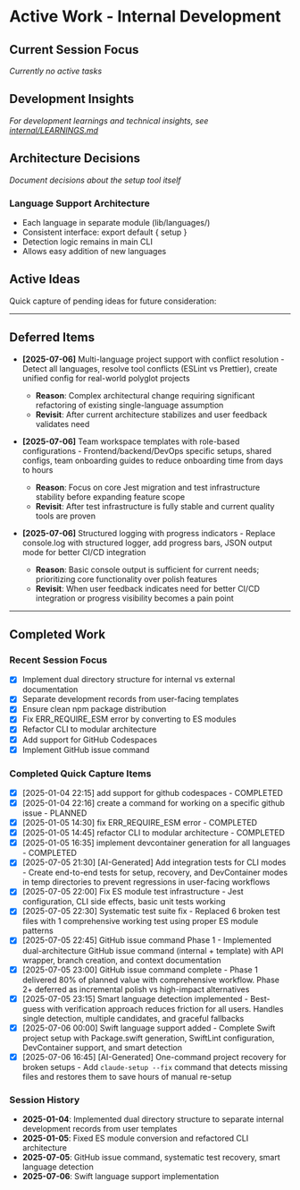 # Active Work - Internal Development

## Current Session Focus
*Currently no active tasks*

## Development Insights
*For development learnings and technical insights, see [internal/LEARNINGS.md](LEARNINGS.md)*

## Architecture Decisions
*Document decisions about the setup tool itself*

### Language Support Architecture
- Each language in separate module (lib/languages/)
- Consistent interface: export default { setup }
- Detection logic remains in main CLI
- Allows easy addition of new languages

## Active Ideas

Quick capture of pending ideas for future consideration:



---

## Deferred Items

- **[2025-07-06]** Multi-language project support with conflict resolution - Detect all languages, resolve tool conflicts (ESLint vs Prettier), create unified config for real-world polyglot projects
  - **Reason**: Complex architectural change requiring significant refactoring of existing single-language assumption
  - **Revisit**: After current architecture stabilizes and user feedback validates need

- **[2025-07-06]** Team workspace templates with role-based configurations - Frontend/backend/DevOps specific setups, shared configs, team onboarding guides to reduce onboarding time from days to hours
  - **Reason**: Focus on core Jest migration and test infrastructure stability before expanding feature scope
  - **Revisit**: After test infrastructure is fully stable and current quality tools are proven

- **[2025-07-06]** Structured logging with progress indicators - Replace console.log with structured logger, add progress bars, JSON output mode for better CI/CD integration
  - **Reason**: Basic console output is sufficient for current needs; prioritizing core functionality over polish features
  - **Revisit**: When user feedback indicates need for better CI/CD integration or progress visibility becomes a pain point

---

## Completed Work

### Recent Session Focus
- [x] Implement dual directory structure for internal vs external documentation
- [x] Separate development records from user-facing templates
- [x] Ensure clean npm package distribution
- [x] Fix ERR_REQUIRE_ESM error by converting to ES modules
- [x] Refactor CLI to modular architecture
- [x] Add support for GitHub Codespaces
- [x] Implement GitHub issue command

### Completed Quick Capture Items
- [x] [2025-01-04 22:15] add support for github codespaces - COMPLETED
- [x] [2025-01-04 22:16] create a command for working on a specific github issue - PLANNED
- [x] [2025-01-05 14:30] fix ERR_REQUIRE_ESM error - COMPLETED
- [x] [2025-01-05 14:45] refactor CLI to modular architecture - COMPLETED
- [x] [2025-01-05 16:35] implement devcontainer generation for all languages - COMPLETED
- [x] [2025-07-05 21:30] [AI-Generated] Add integration tests for CLI modes - Create end-to-end tests for setup, recovery, and DevContainer modes in temp directories to prevent regressions in user-facing workflows
- [x] [2025-07-05 22:00] Fix ES module test infrastructure - Jest configuration, CLI side effects, basic unit tests working
- [x] [2025-07-05 22:30] Systematic test suite fix - Replaced 6 broken test files with 1 comprehensive working test using proper ES module patterns
- [x] [2025-07-05 22:45] GitHub issue command Phase 1 - Implemented dual-architecture GitHub issue command (internal + template) with API wrapper, branch creation, and context documentation
- [x] [2025-07-05 23:00] GitHub issue command complete - Phase 1 delivered 80% of planned value with comprehensive workflow. Phase 2+ deferred as incremental polish vs high-impact alternatives
- [x] [2025-07-05 23:15] Smart language detection implemented - Best-guess with verification approach reduces friction for all users. Handles single detection, multiple candidates, and graceful fallbacks
- [x] [2025-07-06 00:00] Swift language support added - Complete Swift project setup with Package.swift generation, SwiftLint configuration, DevContainer support, and smart detection
- [x] [2025-07-06 16:45] [AI-Generated] One-command project recovery for broken setups - Add `claude-setup --fix` command that detects missing files and restores them to save hours of manual re-setup

### Session History
- **2025-01-04**: Implemented dual directory structure to separate internal development records from user templates
- **2025-01-05**: Fixed ES module conversion and refactored CLI architecture
- **2025-07-05**: GitHub issue command, systematic test recovery, smart language detection
- **2025-07-06**: Swift language support implementation

